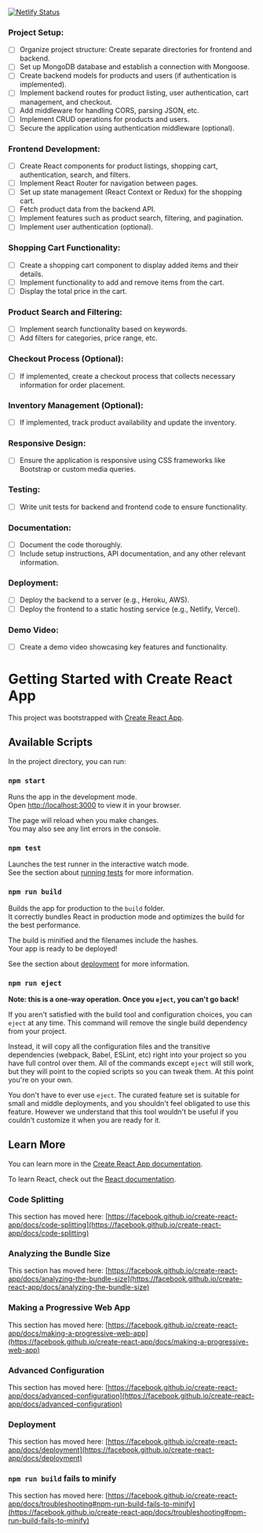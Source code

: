 [![Netlify Status](https://api.netlify.com/api/v1/badges/5266ea2b-63cc-4a9d-a284-438c8dc3f6d8/deploy-status)](https://app.netlify.com/sites/tsukimarket/deploys)


### Project Setup:

- [ ] Organize project structure: Create separate directories for frontend and backend.
- [ ] Set up MongoDB database and establish a connection with Mongoose.
- [ ] Create backend models for products and users (if authentication is implemented).
- [ ] Implement backend routes for product listing, user authentication, cart management, and checkout.
- [ ] Add middleware for handling CORS, parsing JSON, etc.
- [ ] Implement CRUD operations for products and users.
- [ ] Secure the application using authentication middleware (optional).

### Frontend Development:

- [ ] Create React components for product listings, shopping cart, authentication, search, and filters.
- [ ] Implement React Router for navigation between pages.
- [ ] Set up state management (React Context or Redux) for the shopping cart.
- [ ] Fetch product data from the backend API.
- [ ] Implement features such as product search, filtering, and pagination.
- [ ] Implement user authentication (optional).

### Shopping Cart Functionality:

- [ ] Create a shopping cart component to display added items and their details.
- [ ] Implement functionality to add and remove items from the cart.
- [ ] Display the total price in the cart.

### Product Search and Filtering:

- [ ] Implement search functionality based on keywords.
- [ ] Add filters for categories, price range, etc.

### Checkout Process (Optional):

- [ ] If implemented, create a checkout process that collects necessary information for order placement.

### Inventory Management (Optional):

- [ ] If implemented, track product availability and update the inventory.

### Responsive Design:

- [ ] Ensure the application is responsive using CSS frameworks like Bootstrap or custom media queries.

### Testing:

- [ ] Write unit tests for backend and frontend code to ensure functionality.

### Documentation:

- [ ] Document the code thoroughly.
- [ ] Include setup instructions, API documentation, and any other relevant information.

### Deployment:

- [ ] Deploy the backend to a server (e.g., Heroku, AWS).
- [ ] Deploy the frontend to a static hosting service (e.g., Netlify, Vercel).

### Demo Video:

- [ ] Create a demo video showcasing key features and functionality.










# Getting Started with Create React App

This project was bootstrapped with [Create React App](https://github.com/facebook/create-react-app).

## Available Scripts

In the project directory, you can run:

### `npm start`

Runs the app in the development mode.\
Open [http://localhost:3000](http://localhost:3000) to view it in your browser.

The page will reload when you make changes.\
You may also see any lint errors in the console.

### `npm test`

Launches the test runner in the interactive watch mode.\
See the section about [running tests](https://facebook.github.io/create-react-app/docs/running-tests) for more information.

### `npm run build`

Builds the app for production to the `build` folder.\
It correctly bundles React in production mode and optimizes the build for the best performance.

The build is minified and the filenames include the hashes.\
Your app is ready to be deployed!

See the section about [deployment](https://facebook.github.io/create-react-app/docs/deployment) for more information.

### `npm run eject`

**Note: this is a one-way operation. Once you `eject`, you can't go back!**

If you aren't satisfied with the build tool and configuration choices, you can `eject` at any time. This command will remove the single build dependency from your project.

Instead, it will copy all the configuration files and the transitive dependencies (webpack, Babel, ESLint, etc) right into your project so you have full control over them. All of the commands except `eject` will still work, but they will point to the copied scripts so you can tweak them. At this point you're on your own.

You don't have to ever use `eject`. The curated feature set is suitable for small and middle deployments, and you shouldn't feel obligated to use this feature. However we understand that this tool wouldn't be useful if you couldn't customize it when you are ready for it.

## Learn More

You can learn more in the [Create React App documentation](https://facebook.github.io/create-react-app/docs/getting-started).

To learn React, check out the [React documentation](https://reactjs.org/).

### Code Splitting

This section has moved here: [https://facebook.github.io/create-react-app/docs/code-splitting](https://facebook.github.io/create-react-app/docs/code-splitting)

### Analyzing the Bundle Size

This section has moved here: [https://facebook.github.io/create-react-app/docs/analyzing-the-bundle-size](https://facebook.github.io/create-react-app/docs/analyzing-the-bundle-size)

### Making a Progressive Web App

This section has moved here: [https://facebook.github.io/create-react-app/docs/making-a-progressive-web-app](https://facebook.github.io/create-react-app/docs/making-a-progressive-web-app)

### Advanced Configuration

This section has moved here: [https://facebook.github.io/create-react-app/docs/advanced-configuration](https://facebook.github.io/create-react-app/docs/advanced-configuration)

### Deployment

This section has moved here: [https://facebook.github.io/create-react-app/docs/deployment](https://facebook.github.io/create-react-app/docs/deployment)

### `npm run build` fails to minify

This section has moved here: [https://facebook.github.io/create-react-app/docs/troubleshooting#npm-run-build-fails-to-minify](https://facebook.github.io/create-react-app/docs/troubleshooting#npm-run-build-fails-to-minify)
